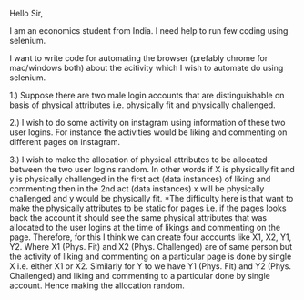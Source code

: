Hello Sir,

I am an economics student from India.
I need help to run few coding using selenium. 

I want to write code for automating the browser (prefably chrome for mac/windows both) about the acitivity which I wish to automate do using selenium.


1.) Suppose there are two male login accounts that are distinguishable on basis of physical attributes i.e. physically fit and physically challenged.


2.) I wish to do some activity on instagram using information of these two user logins. 
For instance the activities would be  liking and commenting on different pages on instagram.


 3.) I wish to make the allocation of physical attributes to be allocated between the two user logins random. 
In other words if X is physically fit and y is physically challenged in the first act (data instances) of liking and commenting then in the 2nd act (data instances) x will be physically challenged and y would be physically fit. 
*The difficulty here is that want to make the physically attributes to be static for pages i.e. if the pages looks back the account it should see the same physical attributes that was allocated to the user logins at the time of likings and commenting on the page. 
Therefore, for this I think we can create four accounts like X1, X2, Y1, Y2. Where X1 (Phys. Fit) and X2 (Phys. Challenged) are of same person but the activity of liking and commenting on a particular page is done by single X i.e. either X1 or X2. Similarly for Y to we have Y1 (Phys. Fit) and Y2 (Phys. Challenged) and liking and commenting to a particular done by single account. Hence making the allocation random.
